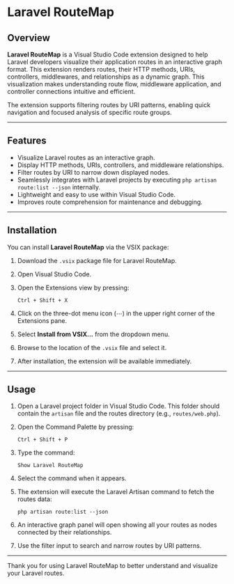# Laravel RouteMap

## Overview

**Laravel RouteMap** is a Visual Studio Code extension designed to help Laravel developers visualize their application routes in an interactive graph format. This extension renders routes, their HTTP methods, URIs, controllers, middlewares, and relationships as a dynamic graph. This visualization makes understanding route flow, middleware application, and controller connections intuitive and efficient.

The extension supports filtering routes by URI patterns, enabling quick navigation and focused analysis of specific route groups.

---

## Features

- Visualize Laravel routes as an interactive graph.
- Display HTTP methods, URIs, controllers, and middleware relationships.
- Filter routes by URI to narrow down displayed nodes.
- Seamlessly integrates with Laravel projects by executing `php artisan route:list --json` internally.
- Lightweight and easy to use within Visual Studio Code.
- Improves route comprehension for maintenance and debugging.

---

## Installation

You can install **Laravel RouteMap** via the VSIX package:

1. Download the `.vsix` package file for Laravel RouteMap.

2. Open Visual Studio Code.

3. Open the Extensions view by pressing:

    ```
    Ctrl + Shift + X
    ```

4. Click on the three-dot menu icon (⋯) in the upper right corner of the Extensions pane.

5. Select **Install from VSIX...** from the dropdown menu.

6. Browse to the location of the `.vsix` file and select it.

7. After installation, the extension will be available immediately.

---

## Usage

1. Open a Laravel project folder in Visual Studio Code. This folder should contain the `artisan` file and the routes directory (e.g., `routes/web.php`).

2. Open the Command Palette by pressing:

    ```
    Ctrl + Shift + P
    ```

3. Type the command:

    ```
    Show Laravel RouteMap
    ```

4. Select the command when it appears.

5. The extension will execute the Laravel Artisan command to fetch the routes data:

    ```
    php artisan route:list --json
    ```

6. An interactive graph panel will open showing all your routes as nodes connected by their relationships.

7. Use the filter input to search and narrow routes by URI patterns.

---

Thank you for using Laravel RouteMap to better understand and visualize your Laravel routes.
